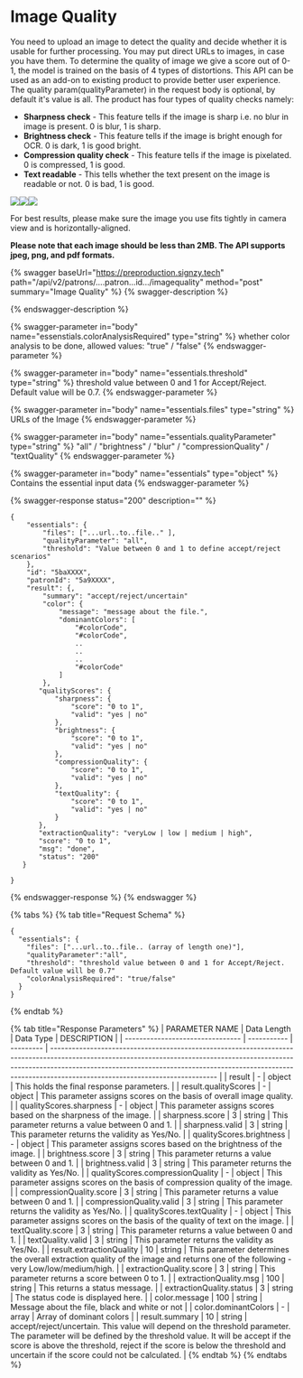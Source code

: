 # Image Quality



You need to upload an image to detect the quality and decide whether it is usable for further processing. You may put direct URLs to images, in case you have them. To determine the quality of image we give a score out of 0-1, the model is trained on the basis of 4 types of distortions. This API can be used as an add-on to existing product to provide better user experience. The quality param(qualityParameter) in the request body is optional, by default it's value is all. The product has four types of quality checks namely:

* **Sharpness check** - This feature tells if the image is sharp i.e. no blur in image is present. 0 is blur, 1 is sharp. &#x20;
* **Brightness check** - This feature tells if the image is bright enough for OCR. 0 is dark, 1 is good bright.
* **Compression quality check** - This feature tells if the image is pixelated. 0 is compressed, 1 is good.
* **Text readable** - This tells whether the text present on the image is readable or not. 0 is bad, 1 is good.

<img src="https://docs-preproduction.signzy.tech/assets/images/image_quality_brightness.jpg" alt="" data-size="original">![](https://docs-preproduction.signzy.tech/assets/images/image\_quality\_blur.jpg)![](https://docs-preproduction.signzy.tech/assets/images/image\_quality\_compression.jpg)![](https://docs-preproduction.signzy.tech/assets/images/image\_quality\_text.jpg)

For best results, please make sure the image you use fits tightly in camera view and is horizontally-aligned.&#x20;

**Please note that each image should be less than 2MB. The API supports jpeg, png, and pdf formats.**

{% swagger baseUrl="https://preproduction.signzy.tech" path="/api/v2/patrons/….patron...id.../imagequality" method="post" summary="Image Quality" %}
{% swagger-description %}

{% endswagger-description %}

{% swagger-parameter in="body" name="essenstials.colorAnalysisRequired" type="string" %}
whether color analysis to be done, allowed values: "true" / "false"
{% endswagger-parameter %}

{% swagger-parameter in="body" name="essentials.threshold" type="string" %}
threshold value between 0 and 1 for Accept/Reject. Default value will be 0.7. 
{% endswagger-parameter %}

{% swagger-parameter in="body" name="essentials.files" type="string" %}
URLs of the Image
{% endswagger-parameter %}

{% swagger-parameter in="body" name="essentials.qualityParameter" type="string" %}
"all" / "brightness" / "blur" / "compressionQuality" / "textQuality"
{% endswagger-parameter %}

{% swagger-parameter in="body" name="essentials" type="object" %}
Contains the essential input data
{% endswagger-parameter %}

{% swagger-response status="200" description="" %}
```
{
    "essentials": {
        "files": ["...url..to..file.." ],
        "qualityParameter": "all",
        "threshold": "Value between 0 and 1 to define accept/reject scenarios" 
    },
    "id": "5baXXXX",
    "patronId": "5a9XXXX",
    "result": {,
        "summary": "accept/reject/uncertain"
        "color": {
            "message": "message about the file.",
            "dominantColors": [
                "#colorCode",
                "#colorCode",
                ..
                ..
                ..
                "#colorCode"
            ]
        },
       "qualityScores": {
           "sharpness": {
               "score": "0 to 1",
               "valid": "yes | no"
           },
           "brightness": {
               "score": "0 to 1",
               "valid": "yes | no"
           },
           "compressionQuality": {
               "score": "0 to 1",
               "valid": "yes | no"
           },
           "textQuality": {
               "score": "0 to 1",
               "valid": "yes | no"
           }
       },
       "extractionQuality": "veryLow | low | medium | high",
       "score": "0 to 1",
       "msg": "done",
       "status": "200"
   }

} 
```
{% endswagger-response %}
{% endswagger %}

{% tabs %}
{% tab title="Request Schema" %}
```
{
  "essentials": {
    "files": ["...url..to..file.. (array of length one)"],
    "qualityParameter":"all",
    "threshold": "threshold value between 0 and 1 for Accept/Reject. Default value will be 0.7"
    "colorAnalysisRequired": "true/false"
  }
}
```
{% endtab %}

{% tab title="Response Parameters" %}
| PARAMETER NAME                   | Data Length | Data Type | DESCRIPTION                                                                                                                                                                                                                                                                              |
| -------------------------------- | ----------- | --------- | ---------------------------------------------------------------------------------------------------------------------------------------------------------------------------------------------------------------------------------------------------------------------------------------- |
| result                           | -           | object    | This holds the final response parameters.                                                                                                                                                                                                                                                |
| result.qualityScores             | -           | object    | This parameter assigns scores on the basis of overall image quality.                                                                                                                                                                                                                     |
| qualityScores.sharpness          | -           | object    | This parameter assigns scores based on the sharpness of the image.                                                                                                                                                                                                                       |
| sharpness.score                  | 3           | string    | This parameter returns a value between 0 and 1.                                                                                                                                                                                                                                          |
| sharpness.valid                  | 3           | string    | This parameter returns the validity as Yes/No.                                                                                                                                                                                                                                           |
| qualityScores.brightness         | -           | object    | This parameter assigns scores based on the brightness of the image.                                                                                                                                                                                                                      |
| brightness.score                 | 3           | string    | This parameter returns a value between 0 and 1.                                                                                                                                                                                                                                          |
| brightness.valid                 | 3           | string    | This parameter returns the validity as Yes/No.                                                                                                                                                                                                                                           |
| qualityScores.compressionQuality | -           | object    | This parameter assigns scores on the basis of compression quality of the image.                                                                                                                                                                                                          |
| compressionQuality.score         | 3           | string    | This parameter returns a value between 0 and 1.                                                                                                                                                                                                                                          |
| compressionQuality.valid         | 3           | string    | This parameter returns the validity as Yes/No.                                                                                                                                                                                                                                           |
| qualityScores.textQuality        | -           | object    | This parameter assigns scores on the basis of the quality of text on the image.                                                                                                                                                                                                          |
| textQuality.score                | 3           | string    | This parameter returns a value between 0 and 1.                                                                                                                                                                                                                                          |
| textQuality.valid                | 3           | string    | This parameter returns the validity as Yes/No.                                                                                                                                                                                                                                           |
| result.extractionQuality         | 10          | string    | This parameter determines the overall extraction quality of the image and returns one of the following - very Low/low/medium/high.                                                                                                                                                       |
| extractionQuality.score          | 3           | string    | This parameter returns a score between 0 to 1.                                                                                                                                                                                                                                           |
| extractionQuality.msg            | 100         | string    | This returns a status message.                                                                                                                                                                                                                                                           |
| extractionQuality.status         | 3           | string    | The status code is displayed here.                                                                                                                                                                                                                                                       |
| color.message                    | 100         | string    | Message about the file, black and white or not                                                                                                                                                                                                                                           |
| color.dominantColors             | -           | array     | Array of dominant colors                                                                                                                                                                                                                                                                 |
| result.summary                   | 10          | string    | accept/reject/uncertain. This value will depend on the threshold parameter. The parameter will be defined by the threshold value. It will be accept if the score is above the threshold, reject if the score is below the threshold and uncertain if the score could not be calculated.  |
{% endtab %}
{% endtabs %}
